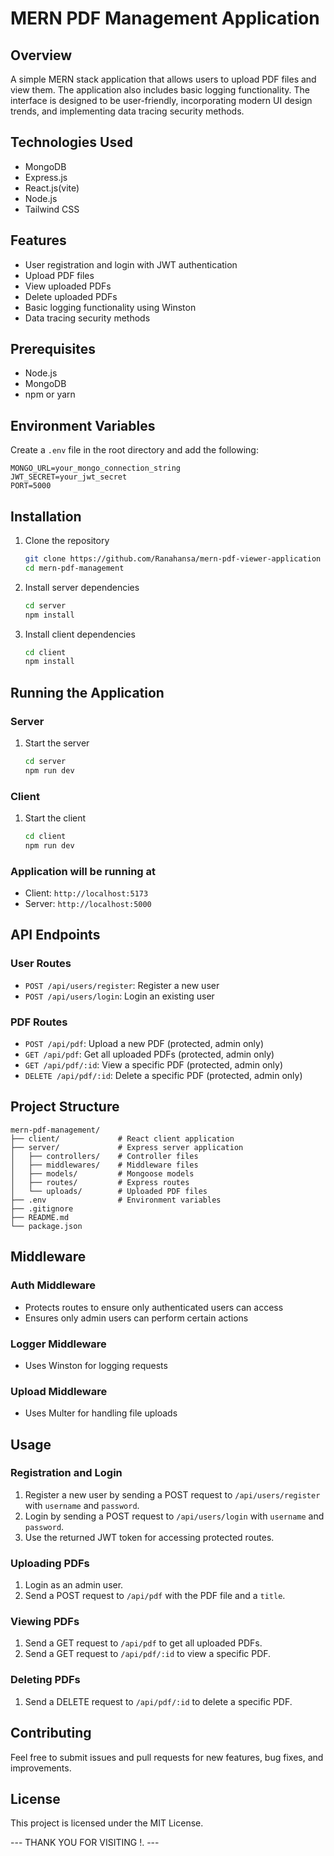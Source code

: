 
# MERN PDF Management Application

## Overview
A simple MERN stack application that allows users to upload PDF files and view them. The application also includes basic logging functionality. The interface is designed to be user-friendly, incorporating modern UI design trends, and implementing data tracing security methods.

## Technologies Used
- MongoDB
- Express.js
- React.js(vite)
- Node.js
- Tailwind CSS

## Features
- User registration and login with JWT authentication
- Upload PDF files
- View uploaded PDFs
- Delete uploaded PDFs
- Basic logging functionality using Winston
- Data tracing security methods

## Prerequisites
- Node.js
- MongoDB
- npm or yarn

## Environment Variables
Create a `.env` file in the root directory and add the following:

```
MONGO_URL=your_mongo_connection_string
JWT_SECRET=your_jwt_secret
PORT=5000
```

## Installation
1. Clone the repository
   ```sh
   git clone https://github.com/Ranahansa/mern-pdf-viewer-application
   cd mern-pdf-management
   ```

2. Install server dependencies
   ```sh
   cd server
   npm install
   ```

3. Install client dependencies
   ```sh
   cd client
   npm install
   ```

## Running the Application
### Server
1. Start the server
   ```sh
   cd server
   npm run dev
   ```

### Client
1. Start the client
   ```sh
   cd client
   npm run dev
   ```

### Application will be running at
- Client: `http://localhost:5173`
- Server: `http://localhost:5000`

## API Endpoints
### User Routes
- `POST /api/users/register`: Register a new user
- `POST /api/users/login`: Login an existing user

### PDF Routes
- `POST /api/pdf`: Upload a new PDF (protected, admin only)
- `GET /api/pdf`: Get all uploaded PDFs (protected, admin only)
- `GET /api/pdf/:id`: View a specific PDF (protected, admin only)
- `DELETE /api/pdf/:id`: Delete a specific PDF (protected, admin only)

## Project Structure
```
mern-pdf-management/
├── client/             # React client application
├── server/             # Express server application
│   ├── controllers/    # Controller files
│   ├── middlewares/    # Middleware files
│   ├── models/         # Mongoose models
│   ├── routes/         # Express routes
│   └── uploads/        # Uploaded PDF files
├── .env                # Environment variables
├── .gitignore
├── README.md
└── package.json
```

## Middleware
### Auth Middleware
- Protects routes to ensure only authenticated users can access
- Ensures only admin users can perform certain actions

### Logger Middleware
- Uses Winston for logging requests

### Upload Middleware
- Uses Multer for handling file uploads

## Usage
### Registration and Login
1. Register a new user by sending a POST request to `/api/users/register` with `username` and `password`.
2. Login by sending a POST request to `/api/users/login` with `username` and `password`.
3. Use the returned JWT token for accessing protected routes.

### Uploading PDFs
1. Login as an admin user.
2. Send a POST request to `/api/pdf` with the PDF file and a `title`.

### Viewing PDFs
1. Send a GET request to `/api/pdf` to get all uploaded PDFs.
2. Send a GET request to `/api/pdf/:id` to view a specific PDF.

### Deleting PDFs
1. Send a DELETE request to `/api/pdf/:id` to delete a specific PDF.

## Contributing
Feel free to submit issues and pull requests for new features, bug fixes, and improvements.

## License
This project is licensed under the MIT License.

---   THANK YOU FOR VISITING !. ---